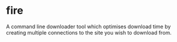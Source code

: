 # fire
A command line downloader tool which optimises download time by creating multiple connections to the site you wish to download from. 
